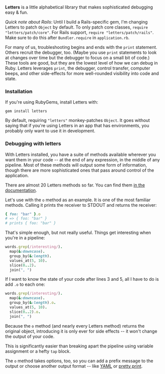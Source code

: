 **Letters** is a little alphabetical library that makes sophisticated debugging easy &amp; fun.

*Quick note about Rails*: Until I build a Rails-specific gem, I'm changing Letters to patch `Object` by default. To only patch core classes, `require "letters/patch/core"`. For Rails support, `require "letters/patch/rails"`. Make sure to do this after `Bundler.require` in `application.rb`. 

For many of us, troubleshooting begins and ends with the `print` statement. Others recruit the debugger, too. (Maybe you use `print` statements to look at changes over time but the debugger to focus on a small bit of code.) These tools are good, but they are the lowest level of how we can debug in Ruby. Letters leverages `print`, the debugger, control transfer, computer beeps, and other side-effects for more well-rounded visibility into code and state.

### Installation ###

If you're using RubyGems, install Letters with:

    gem install letters

By default, requiring `"letters"` monkey-patches `Object`. It goes without saying that if you're using Letters in an app that has environments, you probably only want to use it in development.

### Debugging with letters ###

With Letters installed, you have a suite of methods available wherever you want them in your code -- at the end of any expression, in the middle of any pipeline. Most of these methods will output some form of information, though there are more sophisticated ones that pass around control of the application.

There are almost 20 Letters methods so far. You can find them [in the documentation](http://lettersrb.com/api).

Let's use with the `o` method as an example. It is one of the most familiar methods. Calling it prints the receiver to STDOUT and returns the receiver:

```ruby
{ foo: "bar" }.o 
# => { foo: "bar" }
# prints { foo: "bar" }
```

That's simple enough, but not really useful. Things get interesting when you're in a pipeline:

```ruby
words.grep(/interesting/).
  map(&:downcase).
  group_by(&:length).
  values_at(5, 10).
  slice(0..2).
  join(", ")
```   

If I want to know the state of your code after lines 3 and 5, all I have to do is add `.o` to each one:

```ruby
words.grep(/interesting/).
  map(&:downcase).
  group_by(&:length).o.
  values_at(5, 10).
  slice(0..2).o.
  join(", ")
```

Because the `o` method (and nearly every Letters method) returns the original object, introducing it is only ever for side effects -- it won't change the output of your code.

This is significantly easier than breaking apart the pipeline using variable assignment or a hefty `tap` block.

The `o` method takes options, too, so you can add a prefix message to the output or choose another output format -- like [YAML]() or [pretty print]().

